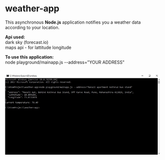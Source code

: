 # weather-app

This asynchronous <b>Node.js</b> application notifies you a weather data according to your location.

<b>Api used:</b><br>
dark sky (forecast.io)<br>
maps api - for lattitude longitude<br>

<b>To use this application:</b> <br>
node playground/mainapp.js --address="YOUR ADDRESS" <br><br>

![Alt text](/weatherMain2.JPG?raw=true "Optional Title")

